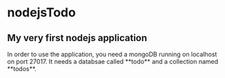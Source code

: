 # nodejsTodo
<h2>My very first nodejs application</h2>
<p>In order to use the application, you need a mongoDB running on localhost on port 27017. It needs a databsae called **todo** and a collection named **todos**.</p>
